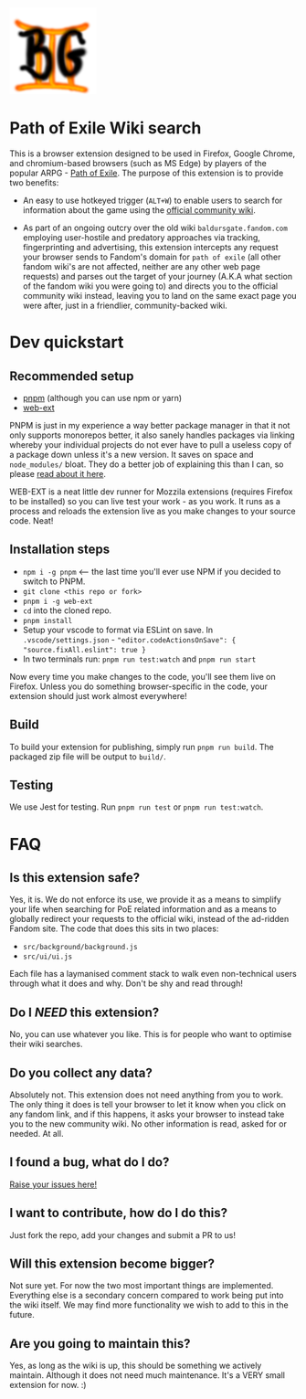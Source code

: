 <img src="src/icons/icon_152.png"/>

# Path of Exile Wiki search

This is a browser extension designed to be used in Firefox, Google Chrome, and chromium-based browsers (such as MS Edge) by players of the popular ARPG - [Path of Exile](www.pathofexile.com).
The purpose of this extension is to provide two benefits:

- An easy to use hotkeyed trigger (`ALT+W`) to enable users to search for information about the game using the [official community wiki](www.poewiki.net).

- As part of an ongoing outcry over the old wiki `baldursgate.fandom.com` employing user-hostile and predatory approaches via tracking, fingerprinting and advertising, this extension intercepts any request your browser sends to Fandom's domain for `path of exile` (all other fandom wiki's are not affected, neither are any other web page requests) and parses out the target of your journey (A.K.A what section of the fandom wiki you were going to) and directs you to the official community wiki instead, leaving you to land on the same exact page you were after, just in a friendlier, community-backed wiki.

# Dev quickstart

## Recommended setup

- [pnpm](https://pnpm.io/) (although you can use npm or yarn)
- [web-ext](https://github.com/mozilla/web-ext)

PNPM is just in my experience a way better package manager in that it not only supports monorepos better, it also sanely handles packages via linking whereby your individual projects do not ever have to pull a useless copy of a package down unless it's a new version. It saves on space and `node_modules/` bloat. They do a better job of explaining this than I can, so please [read about it here](https://pnpm.io/faq).

WEB-EXT is a neat little dev runner for Mozzila extensions (requires Firefox to be installed) so you can live test your work - as you work.
It runs as a process and reloads the extension live as you make changes to your source code. Neat!

## Installation steps

- `npm i -g pnpm` <-- the last time you'll ever use NPM if you decided to switch to PNPM.
- `git clone <this repo or fork>`
- `pnpm i -g web-ext`
- `cd` into the cloned repo.
- `pnpm install`
- Setup your vscode to format via ESLint on save. In `.vscode/settings.json` - `"editor.codeActionsOnSave": { "source.fixAll.eslint": true }`
- In two terminals run: `pnpm run test:watch` and `pnpm run start`

Now every time you make changes to the code, you'll see them live on Firefox. Unless you do something browser-specific in the code, your
extension should just work almost everywhere!

## Build

To build your extension for publishing, simply run `pnpm run build`. The packaged zip file will be output to `build/`.

## Testing

We use Jest for testing. Run `pnpm run test` or `pnpm run test:watch`.

# FAQ

## Is this extension safe?

Yes, it is. We do not enforce its use, we provide it as a means to simplify your life when searching for PoE related information and as a means to globally redirect your requests to the official wiki, instead of the ad-ridden Fandom site. The code that does this sits in two places:

- `src/background/background.js`
- `src/ui/ui.js`

Each file has a laymanised comment stack to walk even non-technical users through what it does and why. Don't be shy and read through!

## Do I _NEED_ this extension?

No, you can use whatever you like. This is for people who want to optimise their wiki searches.

## Do you collect any data?

Absolutely not. This extension does not need anything from you to work. The only thing it does is tell your browser to let it know when you click on any fandom link, and if this happens, it asks your browser to instead take you to the new community wiki. No other information is read, asked for or needed. At all.

## I found a bug, what do I do?

[Raise your issues here!](https://github.com/Project-Path-of-Exile-Wiki/poe-wiki-search/issues)

## I want to contribute, how do I do this?

Just fork the repo, add your changes and submit a PR to us!

## Will this extension become bigger?

Not sure yet. For now the two most important things are implemented. Everything else is a secondary concern compared to work being put into the wiki itself. We may find more functionality we wish to add to this in the future.

## Are you going to maintain this?

Yes, as long as the wiki is up, this should be something we actively maintain. Although it does not need much maintenance. It's a VERY small extension for now. :)
